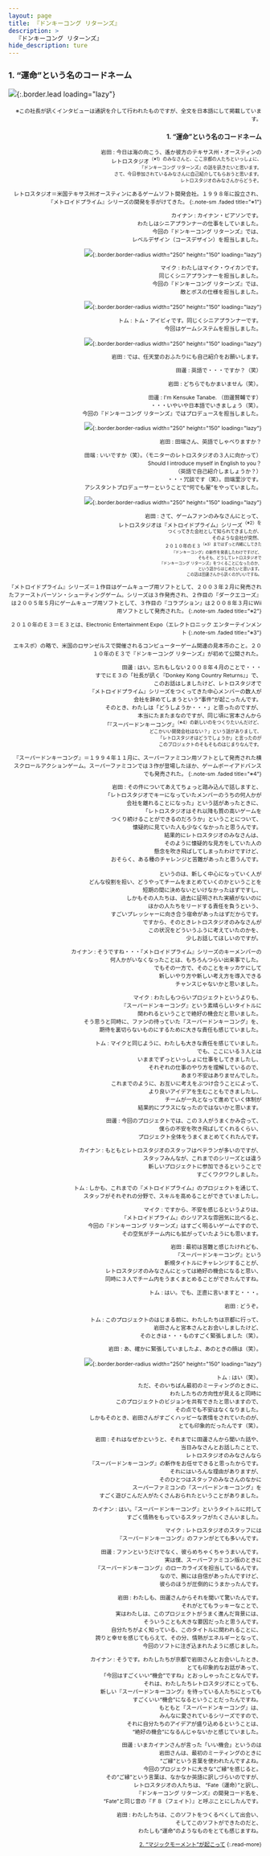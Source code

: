 ```yaml
---
layout: page
title: 『ドンキーコング リターンズ』
description: >
  『ドンキーコング リターンズ』
hide_description: ture
---
```


### 1. “運命”という名のコードネーム

![](/interviews/jp/wii/sf8j/vol1/img/mainvisual1.jpg){:.border.lead loading="lazy"}

<DIV STYLE=" text-align: right; font-size: 77%; padding-top: 2px;">※この社長が訊くインタビューは通訳を介して行われたものですが、全文を日本語にして掲載しています。

### 1. “運命”という名のコードネーム

岩田
: 今日は海の向こう、遙か彼方のテキサス州・オースティンの<br>レトロスタジオ<SUP>（※1）のみなさんと、ここ京都の人たちといっしょに、<br>『ドンキーコング リターンズ』の話を訊きたいと思います。<br>さて、今日参加されているみなさんに自己紹介してもらおうと思います。<br>レトロスタジオのみなさんからどうぞ。

レトロスタジオ＝米国テキサス州オースティンにあるゲームソフト開発会社。１９９８年に設立され、『メトロイドプライム』シリーズの開発を手がけてきた。
{:.note-sm .faded title="※1"}

カイナン
: カイナン・ピアソンです。<br>わたしはシニアプランナーの仕事をしていました。<br>今回の『ドンキーコング リターンズ』では、<br>レベルデザイン（コースデザイン）を担当しました。

![](/interviews/jp/wii/sf8j/vol1/img/photo1.jpg){:.border.border-radius width="250" height="150" loading="lazy"}

マイク
: わたしはマイク・ウイカンです。<br>同じくシニアプランナーを担当しました。<br>今回の『ドンキーコング リターンズ』では、<br>敵とボスの仕様を担当しました。

![](/interviews/jp/wii/sf8j/vol1/img/photo2.jpg){:.border.border-radius width="250" height="150" loading="lazy"}

トム
: トム・アイビィです。同じくシニアプランナーです。<br>今回はゲームシステムを担当しました。

![](/interviews/jp/wii/sf8j/vol1/img/photo3.jpg){:.border.border-radius width="250" height="150" loading="lazy"}

岩田
: では、任天堂のおふたりにも自己紹介をお願いします。

田邊
: 英語で・・・ですか？（笑）

岩田
: どちらでもかまいません（笑）。

田邊
: I'm Kensuke Tanabe. （田邊賢輔です）<br>・・・いやいや日本語でいきましょう（笑）。<br>今回の『ドンキーコング リターンズ』ではプロデュースを担当しました。

![](/interviews/jp/wii/sf8j/vol1/img/photo4.jpg){:.border.border-radius width="250" height="150" loading="lazy"}

岩田
: 田端さん、英語でしゃべりますか？

田端
: いいですか（笑）。（モニターのレトロスタジオの３人に向かって）<br>Should I introduce myself in English to you？<br>（英語で自己紹介しましょうか？）<br>・・・冗談です（笑）。田端里沙です。<br>アシスタントプロデューサーということで“何でも屋”をやっていました。

![](/interviews/jp/wii/sf8j/vol1/img/photo5.jpg){:.border.border-radius width="250" height="150" loading="lazy"}

岩田
: さて、ゲームファンのみなさんにとって、<br>レトロスタジオは『メトロイドプライム』シリーズ<SUP>（※2）を<br>つくってきた会社として知られてきましたが、<br>そのような会社が突然、<br>２０１０年のＥ３<SUP>（※3）まではずっと内緒にしてきた<br>『ドンキーコング』の新作を発表したわけですけど、<br>そもそも、どうしてレトロスタジオで<br>『ドンキーコング リターンズ』をつくることになったのか、<br>という話からはじめたいと思います。<br>この話は田邊さんから訊くのがいいですね。

『メトロイドプライム』シリーズ＝１作目はゲームキューブ用ソフトとして、２００３年２月に発売されたファーストパーソン・シューティングゲーム。シリーズは３作発売され、２作目の『ダークエコーズ』は２００５年５月にゲームキューブ用ソフトとして、３作目の『コラプション』は２００８年３月にWii用ソフトとして発売された。
{:.note-sm .faded title="※2"}

２０１０年のＥ３＝Ｅ３とは、Electronic Entertainment Expo（エレクトロニック エンターテインメント
{:.note-sm .faded title="※3"}

 エキスポ）の略で、米国のロサンゼルスで開催されるコンピューターゲーム関連の見本市のこと。２０１０年のＥ３で『ドンキーコング リターンズ』が初めて公開された。

田邊
: はい。忘れもしない２００８年４月のことで・・・<br>すでにＥ３の「社長が訊く『Donkey Kong Country Returns』」で、<br>このお話はしましたけど、レトロスタジオで<br>『メトロイドプライム』シリーズをつくってきた中心メンバーの数人が<br>会社を辞めてしまうという“事件”が起こったんです。<br>そのとき、わたしは「どうしようか・・・」と思ったのですが、<br>本当にたまたまなのですが、同じ頃に宮本さんから<br>「『スーパードンキーコング』<SUP>（※4）の新しいのをつくりたいんだけど、<br>どこかいい開発会社はない？」という話がありまして、<br>「レトロスタジオはどうでしょうか」と言ったのが<br>このプロジェクトのそもそものはじまりなんです。

『スーパードンキーコング』＝１９９４年１１月に、スーパーファミコン用ソフトとして発売された横スクロールアクションゲーム。スーパーファミコンでは３作が登場したほか、ゲームボーイアドバンスでも発売された。
{:.note-sm .faded title="※4"}

岩田
: その件についてあえてちょっと踏み込んで話しますと、<br>「レトロスタジオでキーになっていたメンバーのうちの何人かが<br>会社を離れることになった」という話があったときに、<br>「レトロスタジオはそれ以降も質の高いゲームを<br>つくり続けることができるのだろうか」ということについて、<br>懐疑的に見ていた人も少なくなかったと思うんです。<br>結果的にレトロスタジオのみなさんは、<br>そのように懐疑的な見方をしていた人の<br>懸念を吹き飛ばしてしまったわけですけど、<br>おそらく、ある種のチャレンジと苦難があったと思うんです。<br>&nbsp;<br>というのは、新しく中心になっていく人が<br>どんな役割を担い、どうやってチームをまとめていくのかということを<br>短期の間に決めないといけなかったはずですし、<br>しかもその人たちは、過去に証明された実績がないのに<br>ほかの人たちをリードする責任を負うという、<br>すごいプレッシャーに向き合う宿命があったはずだからです。<br>ですから、そのときレトロスタジオのみなさんが<br>この状況をどういうふうに考えていたのかを、<br>少しお話してほしいのですが。

カイナン
: そうですね・・・『メトロイドプライム』シリーズのキーメンバーの<br>何人かがいなくなったことは、もちろんつらい出来事でした。<br>でもその一方で、そのことをキッカケにして<br>新しいやり方や新しい考え方を導入できる<br>チャンスじゃないかと思いました。

マイク
: わたしもつらいプロジェクトというよりも、<br>『スーパードンキーコング』という素晴らしいタイトルに<br>関われるということで絶好の機会だと思いました。<br>そう思うと同時に、ファンの待っていた『スーパードンキーコング』を、<br>期待を裏切らないものにするために大きな責任も感じていました。

トム
: マイクと同じように、わたしも大きな責任を感じていました。<br>でも、ここにいる３人とは<br>いままでずっといっしょに仕事をしてきましたし、<br>それぞれの仕事のやり方を理解しているので、<br>あまり不安はありませんでした。<br>これまでのように、お互いに考えをぶつけ合うことによって、<br>より良いアイデアを生むこともできましたし、<br>チームが一丸となって進めていく体制が<br>結果的にプラスになったのではないかと思います。

田邊
: 今回のプロジェクトでは、この３人がうまくかみ合って、<br>僕らの不安を吹き飛ばしてくれるくらい、<br>プロジェクト全体をうまくまとめてくれたんです。

カイナン
: もともとレトロスタジオのスタッフはベテランが多いのですが、<br>スタッフみんなが、これまでのシリーズとは違う<br>新しいプロジェクトに参加できるということで<br>すごくワクワクしました。

トム
: しかも、これまでの『メトロイドプライム』のプロジェクトを通じて、<br>スタッフがそれぞれの分野で、スキルを高めることができていましたし。

マイク
: ですから、不安を感じるというよりは、<br>『メトロイドプライム』のシリアスな雰囲気に比べると、<br>今回の『ドンキーコング リターンズ』はすごく明るいゲームですので、<br>その空気がチーム内にも拡がっていたようにも思います。

岩田
: 最初は苦難と感じたけれども、<br>『スーパードンキーコング』という<br>新規タイトルにチャレンジすることが、<br>レトロスタジオのみなさんにとっては絶好の機会になると思い、<br>同時に３人でチーム内をうまくまとめることができたんですね。

トム
: はい。でも、正直に言いますと・・・。

岩田
: どうぞ。

トム
: このプロジェクトのはじまる前に、わたしたちは京都に行って、<br>岩田さんと宮本さんとお会いしましたけど、<br>そのときは・・・ものすごく緊張しました（笑）。

岩田
: あ、確かに緊張していましたよ、あのときの顔は（笑）。

![](/interviews/jp/wii/sf8j/vol1/img/photo6.jpg){:.border.border-radius width="250" height="150" loading="lazy"}

トム
: はい（笑）。<br>ただ、そのいちばん最初のミーティングのときに、<br>わたしたちの方向性が見えると同時に<br>このプロジェクトのビジョンを共有できたと思いますので、<br>その点でも不安はなくなりました。<br>しかもそのとき、岩田さんがすごくハッピーな表情をされていたのが、<br>とても印象的だったんです（笑）。

岩田
: それはなぜかというと、それまでに田邊さんから聞いた話や、<br>当日みなさんとお話したことで、<br>レトロスタジオのみなさんなら<br>『スーパードンキーコング』の新作をお任せできると思ったからです。<br>それにはいろんな理由がありますが、<br>そのひとつはスタッフのみなさんのなかに<br>スーパーファミコンの『スーパードンキーコング』を<br>すごく遊びこんだ人がたくさんおられたということがありました。

カイナン
: はい。『スーパードンキーコング』というタイトルに対して<br>すごく情熱をもっているスタッフがたくさんいました。

マイク
: レトロスタジオのスタッフには<br>『スーパードンキーコング』のファンがとても多いんです。

田邊
: ファンというだけでなく、彼らめちゃくちゃうまいんです。<br>実は僕、スーパーファミコン版のときに<br>『スーパードンキーコング』のローカライズを担当しているんです。<br>なので、腕には自信があったんですけど、<br>彼らのほうが圧倒的にうまかったんです。

岩田
: わたしも、田邊さんからそれを聞いて驚いたんです。<br>それがとてもラッキーなことで、<br>実はわたしは、このプロジェクトがうまく進んだ背景には、<br>そういうことも大きな要因だったと思うんです。<br>自分たちがよく知っている、このタイトルに関われることに、<br>誇りと幸せを感じてもらえて、その分、情熱がエネルギーとなって、<br>今回のソフトに注ぎ込まれたように感じました。

カイナン
: そうです。わたしたちが京都で岩田さんとお会いしたとき、<br>とても印象的なお話があって、<br>「今回はすごくいい“機会”ですね」とおっしゃったことなんです。<br>それは、わたしたちレトロスタジオにとっても、<br>新しい『スーパードンキーコング』を待っている人たちにとっても<br>すごくいい“機会”になるということだったんですね。<br>もともと『スーパードンキーコング』は、<br>みんなに愛されているシリーズですので、<br>それに自分たちのアイデアが盛り込めるということは、<br>“絶好の機会”になるんじゃないかと感じていました。

田邊
: いまカイナンさんが言った「いい機会」というのは<br>岩田さんは、最初のミーティングのときに<br>“ご縁”という言葉を使われたんですよね。<br>今回のプロジェクトに大きな“ご縁”を感じると。<br>その“ご縁”という言葉は、なかなか英語に訳しづらいのですが、<br>レトロスタジオの人たちは、 “Fate（運命）”と訳し、<br>『ドンキーコング リターンズ』の開発コード名を、<br>“Fate”と同じ音の『Ｆ８（フェイト）』と呼ぶことにしたんです。

岩田
: わたしたちは、このソフトをつくるべくして出会い、<br>そしてこのソフトができたのだと、<br>わたしも“運命”のようなものをとても感じますね。



[2. “マジックモーメント”が起こって](2.md)
{:.read-more}

